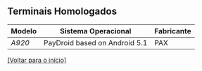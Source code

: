 ## Terminais Homologados
	
| Modelo                    | Sistema Operacional                      | Fabricante
| ------------------------- | ---------------------------------------- |-----------
| *A920*                    | PayDroid based on Android 5.1	           | PAX

[[Voltar para o início]](../README.md)
